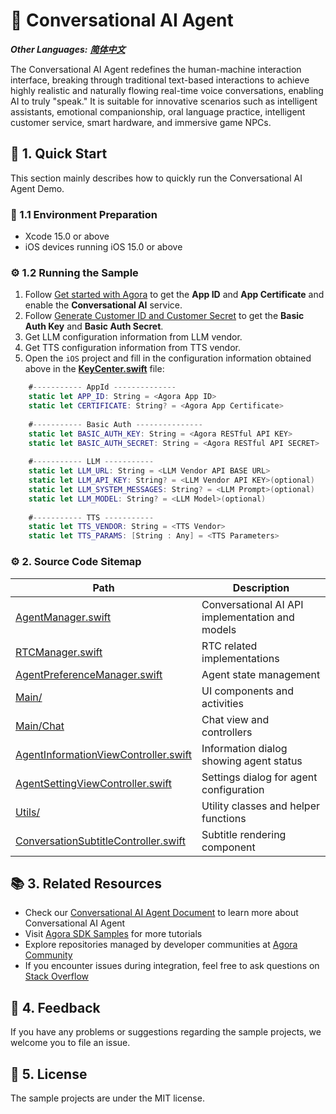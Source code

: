 # 🌟 Conversational AI Agent

*__Other Languages:__  [__简体中文__](README.zh.md)*

The Conversational AI Agent redefines the human-machine interaction interface, breaking through traditional text-based interactions to achieve highly realistic and naturally flowing real-time voice conversations, enabling AI to truly "speak." It is suitable for innovative scenarios such as intelligent assistants, emotional companionship, oral language practice, intelligent customer service, smart hardware, and immersive game NPCs.

## 🚀 1. Quick Start

This section mainly describes how to quickly run the Conversational AI Agent Demo.

### 📱 1.1 Environment Preparation

- Xcode 15.0 or above
- iOS devices running iOS 15.0 or above

### ⚙️ 1.2 Running the Sample

1. Follow [Get started with Agora](https://docs-preview.agora.io/en/conversational-ai/get-started/manage-agora-account) to get the **App ID** and **App Certificate** and enable the **Conversational AI** service.
2. Follow [Generate Customer ID and Customer Secret](https://docs.agora.io/en/conversational-ai/rest-api/restful-authentication#generate-customer-id-and-customer-secret) to get the **Basic Auth Key** and **Basic Auth Secret**.
3. Get LLM configuration information from LLM vendor.
4. Get TTS configuration information from TTS vendor.
5. Open the `iOS` project and fill in the configuration information obtained above in the [**KeyCenter.swift**](../KeyCenter.swift) file:

``` Swift
    #----------- AppId --------------
    static let APP_ID: String = <Agora App ID>
    static let CERTIFICATE: String? = <Agora App Certificate>
    
    #----------- Basic Auth ---------------
    static let BASIC_AUTH_KEY: String = <Agora RESTful API KEY>
    static let BASIC_AUTH_SECRET: String = <Agora RESTful API SECRET>
    
    #----------- LLM -----------
    static let LLM_URL: String = <LLM Vendor API BASE URL>
    static let LLM_API_KEY: String? = <LLM Vendor API KEY>(optional)
    static let LLM_SYSTEM_MESSAGES: String? = <LLM Prompt>(optional)
    static let LLM_MODEL: String? = <LLM Model>(optional)
    
    #----------- TTS -----------
    static let TTS_VENDOR: String = <TTS Vendor>
    static let TTS_PARAMS: [String : Any] = <TTS Parameters>
```

### ⚙️ 2. Source Code Sitemap
| Path                                                                                                    | Description                                      |
| ------------------------------------------------------------------------------------------------------- | ------------------------------------------------ |
| [AgentManager.swift](iOS/Scenes/VoiceAgent/VoiceAgent/Classes/Manager/AgentManager.swift)               | Conversational AI API implementation and models  |
| [RTCManager.swift](iOS/Scenes/VoiceAgent/VoiceAgent/Classes/Manager/RTCManager.swift)                   | RTC related implementations                      |
| [AgentPreferenceManager.swift](iOS/Scenes/VoiceAgent/VoiceAgent/Classes/Manager/AgentPreferenceManager.swift) | Agent state management                    |
| [Main/](iOS/Scenes/VoiceAgent/VoiceAgent/Classes/Main)                                                  | UI components and activities                     |
| [Main/Chat](iOS/Scenes/VoiceAgent/VoiceAgent/Classes/Main/Chat)                                         | Chat view and controllers                        |
| [AgentInformationViewController.swift](Scenes/VoiceAgent/VoiceAgent/Classes/Main/Setting/VC/AgentInformationViewController.swift) | Information dialog showing agent status          |
| [AgentSettingViewController.swift](iOS/Scenes/VoiceAgent/VoiceAgent/Classes/Main/Setting/VC/AgentSettingViewController.swift) | Settings dialog for agent configuration          |
| [Utils/](iOS/Scenes/VoiceAgent/VoiceAgent/Classes/Utils)                                                | Utility classes and helper functions             |
| [ConversationSubtitleController.swift](iOS/Scenes/VoiceAgent/VoiceAgent/Classes/Utils/ConversationSubtitleController.swift) | Subtitle rendering component                     |

## 📚 3. Related Resources

- Check our [Conversational AI Agent Document](https://docs.agora.io/en/conversational-ai/overview/product-overview) to learn more about Conversational AI Agent
- Visit [Agora SDK Samples](https://github.com/AgoraIO) for more tutorials
- Explore repositories managed by developer communities at [Agora Community](https://github.com/AgoraIO-Community)
- If you encounter issues during integration, feel free to ask questions on [Stack Overflow](https://stackoverflow.com/questions/tagged/agora.io)

## 💬 4. Feedback

If you have any problems or suggestions regarding the sample projects, we welcome you to file an issue.

## 📜 5. License

The sample projects are under the MIT license.
